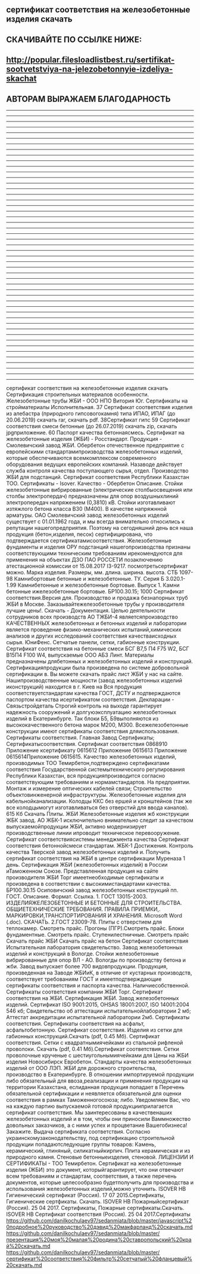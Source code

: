 сертификат соответствия на железобетонные изделия скачать
--------------------------------------------------
СКАЧИВАЙТЕ ПО ССЫЛКЕ НИЖЕ:
--------------------------------------------------
http://popular.filesloadlistbest.ru/sertifikat-sootvetstviya-na-jelezobetonnyie-izdeliya-skachat
--------------------------------------------------
АВТОРАМ ВЫРАЖАЕМ БЛАГОДАРНОСТЬ
--------------------------------------------------
--------------------------------------------------
--------------------------------------------------
--------------------------------------------------
--------------------------------------------------
--------------------------------------------------
--------------------------------------------------
--------------------------------------------------
--------------------------------------------------
--------------------------------------------------
--------------------------------------------------
--------------------------------------------------
--------------------------------------------------
--------------------------------------------------
--------------------------------------------------
--------------------------------------------------
--------------------------------------------------
--------------------------------------------------
--------------------------------------------------
--------------------------------------------------
--------------------------------------------------
--------------------------------------------------
--------------------------------------------------
--------------------------------------------------
--------------------------------------------------
--------------------------------------------------
--------------------------------------------------
--------------------------------------------------
--------------------------------------------------
--------------------------------------------------
--------------------------------------------------
--------------------------------------------------
--------------------------------------------------
--------------------------------------------------
--------------------------------------------------
--------------------------------------------------
--------------------------------------------------
--------------------------------------------------
--------------------------------------------------
--------------------------------------------------
--------------------------------------------------
--------------------------------------------------
--------------------------------------------------
--------------------------------------------------
--------------------------------------------------
--------------------------------------------------
--------------------------------------------------
--------------------------------------------------
--------------------------------------------------
--------------------------------------------------
сертификат соответствия на железобетонные изделия скачать Сертификация строительных материалов  особенности. Железобетонные трубы ЖБИ - ООО НПО Витория Юг. Сертификаты на стройматериалы  Исполнительная. 37 Сертификат соответствия изделия из алебастра (природного гипсовогокамня) типа ИПАО, ИПАГ (до 20.06.2019) скачать rar, скачать pdf. 38Сертификат гипс  59 Сертификат соответствия смеси бетонные (до 26.07.2019) скачать zip, скачать jpgприложение. 60 Паспорт качества бетоннаясмесь. Сертификат на железобетонные изделия (ЖБИ) - Росстандарт. Продукция - Смолевичский завод ЖБИ. Обербетон  отечественное предприятие с европейскими стандартамипроизводства железобетонных изделий, которые обеспечиваются всемкомплексом современного оборудования ведущих европейских компаний. Назаводе действует служба контроля качества поступающего сырья, отдел. Производство ЖБИ для подстанций. Сертификат соответствия Республики Казахстан  ТОО. Сертификаты - Isover. Качество - Обербетон
Описание. Стойки железобетонные вибрированные (электрические столбыосвещения или столбы электропердач) предназначены для опор воздушныхлиний электропередач напряжением (0,3810) кВ. Стойки изготавливают изтяжлого бетона класса В30 (М400). В качестве напряжнной арматуры. ОАО Смолевичский завод железобетонных изделий существует с 01.01.1962 года, и мы всегда внимательно относились к репутации нашегопредприятия. Поэтому на сегодняшний день вся наша продукция (бетон,изделия, песок) сертифицирована, что подтверждается сертификатамисоответствия. Железобетонные фундаменты и изделия ОРУ подстанций нашегопроизводства признаны соответствующими техническим требованиям ирекомендуются для применения на объектах ДЗО ПАО РОССЕТИ позаключению атестационной комиссии от 15.08.2017  I3-9217. посмотретьсертификат можно. Марка изделия. Размеры, мм. длина. ширина. высота. СТБ 1097-98 Камнибортовые бетонные и железобетонные. ТУ. Серия Б 3.020.1-1.99 Камнибетонные и железобетонные бортовые. Выпуск 1. Камни бетонные ижелезобетонные бортовые. БР100.30.15; 1000  Сертификат соответствия.Версия для. Производство и продажа безнапорных труб ЖБИ в Москве. Заказывайтежелезобетонные трубы у производителя  лучшие цены!. Скачать - Документация. Целью деятельности сотрудников всех производств АО ТЖБИ-4 являетсяпроизводство КАЧЕСТВЕННЫХ железобетонных и бетонных изделий и лаборатории является проведение физико-механических испытаний,химических анализов и других исследований соответствия качестваисходных сырья. ЮниФенс. Сетчатые панели, сетки, габионные конструкции. Сертификат соответствия на бетонные смеси БСГ В7,5 П4 F75 W2, БСГ В15П4 F100 W4, выпускаемые ООО АБЗ Линт. Материалы предназначены длябетонных и железобетонных изделий и конструкций. Сертификацияпродукции была произведена по системе добровольной сертификации в. Вы можете скачать прайс лист ЖБИ у нас на сайте.  Нашипроизводственные мощности (завод железобетонных изделий иконструкций) находится в г. Киев на  Вся продукция соответствуетстандартам качества ГОСТ, ДСТУ и подтверждаются паспортом качества исертификатом соответствия. Декларации - Связьстройдеталь
Строгий контроль на выходе гарантирует надежность сооружений и долгуюэксплуатацию железобетонных изделий в Екатеринбурге. Так блоки Б5, Б9выполняются из высококачественного бетона марок М200, М300. Всежелезобетонные конструкции имеют сертификаты соответствия дляиспользования. Сертификаты соответствия. Главная  Завод  Сертификаты; Сертификатысоответствия. Сертификат соответствия 0868910 Приложение ксертификату 0615612 Приложение 0615613 Приложение 0615614Приложение 0615615. Качество железобетонных изделий, производимых ТОО Темирбетон,подтверждено сертификатами соответствия Государственной системытехнического регулирования Республики Казахстан, вся продукцияпроизводится согласно соответствующим требованиям и нормамстандартов. На предприятии. Монтаж и измерение оптических кабелей связи; Строительство объектовинженерной инфраструктуры. Железобетонные изделия для кабельнойканализации. Колодцы ККС без ершей и кронштейнов (так же все колодцымогут изготавливаться без отверстий для ввода каналов). 615 Кб Скачать Плиты. ЖБИ Железобетонные изделия жб конструкции ЖБК завод. АО ЖБК-1 исключительно внимательно следит за качеством выпускаемойпродукции ЖБИ, активно модернизирует производственные линии ипроводит техническое перевооружение.  Сертификат соответствиясистемы менеджмента качества  Сертификат соответствия бетоннойсмеси стандартам. ЖБК-1  Достижения. Контроль качества  Тверской завод железобетонных изделий и. Получить сертификат соответствия на ЖБИ в центре сертификации Муреназа 1 день. Сертификация ЖБИ (железобетонных изделий) в России иТаможенном Союзе. Представленная продукция на сайте производителя ЖБИ Торг имеетнеобходимые сертификаты и произведена в соответствии с высокимистандартами качества. БР100.30.15  Осиповичский завод железобетонных конструкций
пп. ГОСТ. Описание. Формат. Ссылка. 1. ГОСТ 13015-2003. ИЗДЕЛИЯЖЕЛЕЗОБЕТОННЫЕ И БЕТОННЫЕ ДЛЯ СТРОИТЕЛЬСТВА. ОБЩИЕТЕХНИЧЕСКИЕ ТРЕБОВАНИЯ. ПРАВИЛА ПРИЕМКИ,. МАРКИРОВКИ,ТРАНСПОРТИРОВАНИЯ И ХРАНЕНИЯ. Microsoft Word (.doc). СКАЧАТЬ. 2.ГОСТ 23009-78. Плиты с отверстием для теплокамер. Смотреть прайс. Прогоны (ПГР).Смотреть прайс. Блоки фундаментные. Смотреть прайс. Ступенилестничные. Смотреть прайс  Скачать прайс ЖБИ  Скачать прайс на бетон Сертификат соответствия  Испытательная лаборатория  свидетельство. Завод железобетонных изделий и конструкций в Вологде. Стойки железобетонные вибрированные для опор ВЛ - АО. Вологды по производству бетона и жби. Завод выпускает более 700 видовпродукции. Продукция, произведенная на Заводе ЖБИиК, в отличие от кустарных производств, соответствует требованиям ГОСТ и имеетподтверждающие сертификаты соответствия и паспорта качества. Наличиесобственной. Сертификаты соответствия компании ЖБИ Торг. Сертификат соответствия на ЖБИ. Сертификация ЖБИ. Завод железобетонных изделий. Сертификат ISO 9001:2015, OHSAS 18001:2007, ISO 14001:2004 546 кб; Свидетельство об аттестации испытательнойлаборатории 2 мб; Аттестат аккредитации испытательной лаборатории 2мб. Сертификаты соответствия. Сертификаты соответствия на асфальт, асфальтобетонную. Сертификат соответствия. Изделия из сетки для габионных конструкций.Скачать (pdf, 0.45 Мб). Сертификат соответствия. Сетки с квадратнымиячейками из стальной рифленой проволоки. Скачать (pdf, 0.41 Мб).Сертификат соответствия. Сетки проволочные крученые с шестиугольнымиячейками для
Цены на ЖБИ изделия Новосибирск  Евробетон. Стандарты качества железобетонных изделий от ООО ЛЭП. ЖБИ для дорожного строительства, производство в Екатеринбурге. В отношении импортируемой продукции  либо обязательный для ввоза,реализации и применения продукции на территории Казахстана, еслиданная продукция попадает в Перечень обязательной сертификации и неявляется обязательной для оценки соответствия в рамках Таможенногосоюза; либо. Уведомляем Вас, что на каждую партию выпускаемой готовой продукцииприлагается сертификат соответствия. Мы заинтересованы в качественаших железобетонных изделий и в том, чтобы они приносили Ваммножество довольных заказчиков, а с ними успех и процветание Вашегобизнеса! Закажите. Выдача сертификата соответствия. Согласно украинскомузаконодательству, под сертификацию строительной продукции попадаютследующие группы товаров: Камень, керамический, глиняный, силикатныйкирпич. Плита керамическая и из природного камня. Стеновые бетонныеизделия, стеновой. ЛИЦЕНЗИИ И СЕРТИФИКАТЫ - ТОО Темирбетон. Сертификат на железобетонные изделия (ЖБИ)  это документ, которыйгарантирует, что они отвечают всем требованиям и стандартам, соответствия, а также перечень документов, которые целесообразно будетполучить для производства и использования железобетонных изделий,можно уточнить. ISOVER HB  Гигиенический сертификат (Россия). 17  07  2015.Сертификаты, Гигиенические сертфикаты. Скачать. ISOVER HB  Пожарныйсертификат (Россия). 25  04  2017. Сертификаты, Пожарные сертификаты.Скачать. ISOVER HB  Сертификат соответствия (Россия). 25  04  2017.Сертификаты
https://github.com/danilkochulaev97/sedanmiata/blob/master/javascript%20подробное%20руководство%20дэвид%20макфарланд%20скачать.md
https://github.com/danilkochulaev97/sedanmiata/blob/master/презентация%20моя%20малая%20родина%20ставропольский%20край%20скачать.md
https://github.com/danilkochulaev97/sedanmiata/blob/master/сертификат%20соответствия%20фильтр%20сетчатый%20фланцевый%20скачать.md